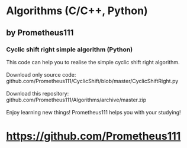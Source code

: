 # Algorithms (C/C++, Python)
## by Prometheus111

### Cyclic shift right simple algorithm (Python)
This code can help you to realise the simple cyclic shift right algorithm. \
\
Download only source code: github.com/Prometheus111/CyclicShift/blob/master/CyclicShiftRight.py \
\
Download this repository: github.com/Prometheus111/Algorithms/archive/master.zip \
\
Enjoy learning new things! Prometheus111 helps you with your studying!
# https://github.com/Prometheus111 
